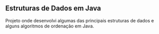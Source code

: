 ## Estruturas de Dados em Java

Projeto onde desenvolvi algumas das principais estruturas de dados e alguns algoritmos de ordenação em Java.
